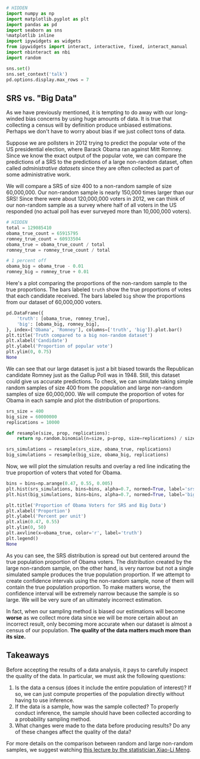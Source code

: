 

```python
# HIDDEN
import numpy as np
import matplotlib.pyplot as plt
import pandas as pd
import seaborn as sns
%matplotlib inline
import ipywidgets as widgets
from ipywidgets import interact, interactive, fixed, interact_manual
import nbinteract as nbi
import random

sns.set()
sns.set_context('talk')
pd.options.display.max_rows = 7
```

## SRS vs. "Big Data"

As we have previously mentioned, it is tempting to do away with our long-winded bias concerns by using huge amounts of data. It is true that collecting a census will by definition produce unbiased estimations. Perhaps we don't have to worry about bias if we just collect tons of data.

Suppose we are pollsters in 2012 trying to predict the popular vote of the US presidential election, where Barack Obama ran against Mitt Romney. Since we know the exact output of the popular vote, we can compare the predictions of a SRS to the predictions of a large non-random dataset, often called *administrative datasets* since they are often collected as part of some administrative work.

We will compare a SRS of size 400 to a non-random sample of size 60,000,000. Our non-random sample is nearly 150,000 times larger than our SRS! Since there were about 120,000,000 voters in 2012, we can think of our non-random sample as a survey where half of all voters in the US responded (no actual poll has ever surveyed more than 10,000,000 voters).


```python
# HIDDEN
total = 129085410
obama_true_count = 65915795
romney_true_count = 60933504
obama_true = obama_true_count / total
romney_true = romney_true_count / total

# 1 percent off
obama_big = obama_true - 0.01
romney_big = romney_true + 0.01
```

Here's a plot comparing the proportions of the non-random sample to the true proportions. The bars labeled `truth` show the true proportions of votes that each candidate received. The bars labeled `big` show the proportions from our dataset of 60,000,000 voters.


```python
pd.DataFrame({
    'truth': [obama_true, romney_true],
    'big': [obama_big, romney_big],
}, index=['Obama', 'Romney'], columns=['truth', 'big']).plot.bar()
plt.title('Truth compared to a big non-random dataset')
plt.xlabel('Candidate')
plt.ylabel('Proportion of popular vote')
plt.ylim(0, 0.75)
None
```

We can see that our large dataset is just a bit biased towards the Republican candidate Romney just as the Gallup Poll was in 1948. Still, this dataset could give us accurate predictions. To check, we can simulate taking simple random samples of size 400 from the population and large non-random samples of size 60,000,000. We will compute the proportion of votes for Obama in each sample and plot the distribution of proportions.


```python
srs_size = 400
big_size = 60000000
replications = 10000

def resample(size, prop, replications):
    return np.random.binomial(n=size, p=prop, size=replications) / size

srs_simulations = resample(srs_size, obama_true, replications)
big_simulations = resample(big_size, obama_big, replications)
```

Now, we will plot the simulation results and overlay a red line indicating the true proportion of voters that voted for Obama.


```python
bins = bins=np.arange(0.47, 0.55, 0.005)
plt.hist(srs_simulations, bins=bins, alpha=0.7, normed=True, label='srs')
plt.hist(big_simulations, bins=bins, alpha=0.7, normed=True, label='big')

plt.title('Proportion of Obama Voters for SRS and Big Data')
plt.xlabel('Proportion')
plt.ylabel('Percent per unit')
plt.xlim(0.47, 0.55)
plt.ylim(0, 50)
plt.axvline(x=obama_true, color='r', label='truth')
plt.legend()
None
```

As you can see, the SRS distribution is spread out but centered around the true population proportion of Obama voters. The distribution created by the large non-random sample, on the other hand, is very narrow but not a single simulated sample produces the true population proportion. If we attempt to create confidence intervals using the non-random sample, none of them will contain the true population proportion. To make matters worse, the confidence interval will be extremely narrow because the sample is so large. We will be very sure of an ultimately incorrect estimation.

In fact, when our sampling method is biased our estimations will become **worse** as we collect more data since we will be more certain about an incorrect result, only becoming more accurate when our dataset is almost a census of our population. **The quality of the data matters much more than its size.**

## Takeaways

Before accepting the results of a data analysis, it pays to carefully inspect the quality of the data. In particular, we must ask the following questions:

1. Is the data a census (does it include the entire population of interest)? If so, we can just compute properties of the population directly without having to use inference.
1. If the data is a sample, how was the sample collected? To properly conduct inference, the sample should have been collected according to a probability sampling method.
1. What changes were made to the data before producing results? Do any of these changes affect the quality of the data?

For more details on the comparison between random and large non-random samples, we suggest watching [this lecture by the statistician Xiao-Li Meng](https://www.youtube.com/watch?v=yz3jOIHLYhU).
